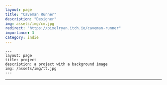 ```yaml
---
layout: page
title: "Caveman Runner"
description: "Designer"
img: assets/img/cm.jpg
redirect: "https://pixelryan.itch.io/caveman-runner"
importance: 3
category: indie
---
```



    ---
    layout: page
    title: project
    description: a project with a background image
    img: /assets/img/tt.jpg
    ---

---
